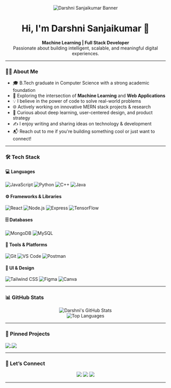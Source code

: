 <!-- Banner -->
<p align="center">
  <img src="assets/Darshni-Cover.png" alt="Darshni Sanjaikumar Banner" />
</p>

<h1 align="center">Hi, I'm Darshni Sanjaikumar 👋</h1>
<p align="center">
  <b>Machine Learning | Full Stack Developer</b><br/>
  Passionate about building intelligent, scalable, and meaningful digital experiences.
</p>

---

### 👩‍💻 About Me

- 🎓 B.Tech graduate in Computer Science with a strong academic foundation  
- 🧠 Exploring the intersection of **Machine Learning** and **Web Applications**  
- 💡 I believe in the power of code to solve real-world problems  
- 🌐 Actively working on innovative MERN stack projects & research  
- 🧪 Curious about deep learning, user-centered design, and product strategy  
- ✍️ I enjoy writing and sharing ideas on technology & development  
- 📬 Reach out to me if you're building something cool or just want to connect!

---

### 🛠️ Tech Stack

#### 💻 Languages
![JavaScript](https://img.shields.io/badge/JavaScript-F7DF1E?style=flat&logo=javascript&logoColor=black)
![Python](https://img.shields.io/badge/Python-3776AB?style=flat&logo=python&logoColor=white)
![C++](https://img.shields.io/badge/C++-00599C?style=flat&logo=c%2B%2B&logoColor=white)
![Java](https://img.shields.io/badge/Java-ED8B00?style=flat&logo=java&logoColor=white)

#### ⚙️ Frameworks & Libraries
![React](https://img.shields.io/badge/React-20232A?style=flat&logo=react)
![Node.js](https://img.shields.io/badge/Node.js-339933?style=flat&logo=nodedotjs&logoColor=white)
![Express](https://img.shields.io/badge/Express.js-404D59?style=flat&logo=express)
![TensorFlow](https://img.shields.io/badge/TensorFlow-FF6F00?style=flat&logo=tensorflow&logoColor=white)

#### 🗄️ Databases
![MongoDB](https://img.shields.io/badge/MongoDB-4EA94B?style=flat&logo=mongodb&logoColor=white)
![MySQL](https://img.shields.io/badge/MySQL-005C84?style=flat&logo=mysql&logoColor=white)

#### 🧰 Tools & Platforms
![Git](https://img.shields.io/badge/Git-F05032?style=flat&logo=git&logoColor=white)
![VS Code](https://img.shields.io/badge/VS%20Code-007ACC?style=flat&logo=visual-studio-code&logoColor=white)
![Postman](https://img.shields.io/badge/Postman-FF6C37?style=flat&logo=postman&logoColor=white)

#### 🎨 UI & Design
![Tailwind CSS](https://img.shields.io/badge/Tailwind_CSS-38B2AC?style=flat&logo=tailwind-css&logoColor=white)
![Figma](https://img.shields.io/badge/Figma-F24E1E?style=flat&logo=figma&logoColor=white)
![Canva](https://img.shields.io/badge/Canva-00C4CC?style=flat&logo=canva&logoColor=white)

---

### 📊 GitHub Stats

<p align="center">
  <img src="https://github-readme-stats.vercel.app/api?username=DarshniSanjaikumar&show_icons=true&theme=radical" alt="Darshni's GitHub Stats" />
  <br/>
  <img src="https://github-readme-stats.vercel.app/api/top-langs/?username=DarshniSanjaikumar&layout=compact&theme=radical" alt="Top Languages" />
  <br/>
</p>

---

### 📌 Pinned Projects

<a href="https://github.com/DarshniSanjaikumar/DreamScape-Frontend">
  <img align="center" src="https://github-readme-stats.vercel.app/api/pin/?username=DarshniSanjaikumar&repo=DreamScape-Frontend&theme=tokyonight" />
</a>
<a href="https://github.com/DarshniSanjaikumar/Startup-Radar">
  <img align="center" src="https://github-readme-stats.vercel.app/api/pin/?username=DarshniSanjaikumar&repo=Startup-Radar&theme=tokyonight" />
</a>


---

### 🔗 Let’s Connect

<p align="center">
  <a href="mailto:darshnisanjaikumar@gmail.com"><img src="https://img.shields.io/badge/Gmail-D14836?style=for-the-badge&logo=gmail&logoColor=white" /></a>
  <a href="https://www.linkedin.com/in/darshni-sanjaikumar-448642253/"><img src="https://img.shields.io/badge/LinkedIn-blue?style=for-the-badge&logo=linkedin&logoColor=white" /></a>
  <a href="https://darshni-portfolio.vercel.app/"><img src="https://img.shields.io/badge/Portfolio-121212?style=for-the-badge&logo=vercel&logoColor=white" /></a>
</p>

---


